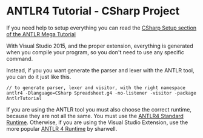 # ANTLR4 Tutorial - CSharp Project

If you need help to setup everything you can read the [CSharp Setup section of the ANTLR Mega Tutorial](https://tomassetti.me/antlr-mega-tutorial/#csharp-setup)

With Visual Studio 2015, and the proper extension, everything is generated when you compile your program, so you don't need to use any specific command.

Instead, if you you want generate the parser and lexer with the ANTLR tool, you can do it just like this.

```
// to generate parser, lexer and visitor, with the right namespace
antlr4 -Dlanguage=CSharp Spreadsheet.g4 -no-listener -visitor -package AntlrTutorial
```

If you are using the ANTLR tool you must also choose the correct runtime, because  they are not all the same. You must use the [ANTLR4 Standard Runtime](https://www.nuget.org/packages/Antlr4.Runtime.Standard/). Otherwise, if you are using the Visual Studio Extension, use the more popular [ANTLR 4 Runtime](https://www.nuget.org/packages/Antlr4.Runtime/) by sharwell.
